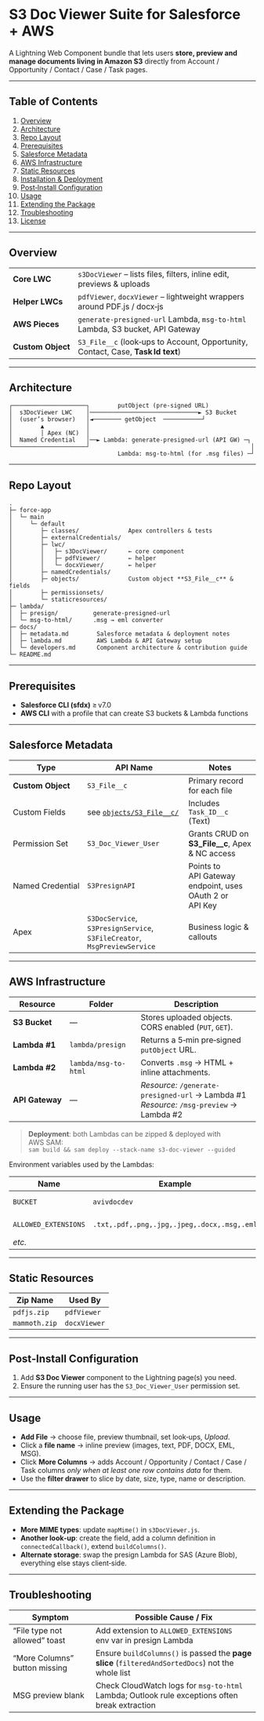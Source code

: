 
# S3 Doc Viewer Suite for Salesforce  + AWS 

A Lightning Web Component bundle that lets users **store, preview and manage
documents living in Amazon S3** directly from Account / Opportunity /
Contact / Case / Task pages.

---

## Table of Contents
1. [Overview](#overview)
2. [Architecture](#architecture)
3. [Repo Layout](#repo-layout)
4. [Prerequisites](#prerequisites)
5. [Salesforce Metadata](#salesforce-metadata)
6. [AWS Infrastructure](#aws-infrastructure)
7. [Static Resources](#static-resources)
8. [Installation & Deployment](#installation--deployment)
9. [Post‑Install Configuration](#post-install-configuration)
10. [Usage](#usage)
11. [Extending the Package](#extending-the-package)
12. [Troubleshooting](#troubleshooting)
13. [License](#license)

---

## Overview
| | |
|---|---|
| **Core LWC** | `s3DocViewer` – lists files, filters, inline edit, previews & uploads |
| **Helper LWCs** | `pdfViewer`, `docxViewer` – lightweight wrappers around PDF.js / docx‑js |
| **AWS Pieces** | `generate-presigned-url` Lambda, `msg-to-html` Lambda, S3 bucket, API Gateway |
| **Custom Object** | `S3_File__c` (look‑ups to Account, Opportunity, Contact, Case, **Task Id text**) |

---

## Architecture
```text
┌─────────────────────┐        putObject (pre‑signed URL)
│  s3DocViewer LWC    │───────────────────────────────► S3 Bucket
│  (user’s browser)   │◄──────── getObject  ───────────┘
│        ▲            │
│        │ Apex (NC)  │                                             
│  Named Credential   │──► Lambda: generate‑presigned‑url (API GW) ─┐
└─────────────────────┘                                              │
                               Lambda: msg‑to‑html (for .msg files) ─┘
````

---

## Repo Layout

```text
.
├─ force-app
│  └─ main
│     └─ default
│        ├─ classes/              Apex controllers & tests
│        ├─ externalCredentials/  
│        ├─ lwc/
│        │   ├─ s3DocViewer/      ← core component
│        │   ├─ pdfViewer/        ← helper
│        │   └─ docxViewer/       ← helper 
│        ├─ namedCredentials/    
│        ├─ objects/              Custom object **S3_File__c** & fields
│        ├─ permissionsets/       
│        └─ staticresources/     
├─ lambda/
│  ├─ presign/          generate‑presigned‑url 
│  └─ msg-to-html/      .msg → eml converter
├─ docs/               
│  ├─ metadata.md        Salesforce metadata & deployment notes
│  ├─ lambda.md          AWS Lambda & API Gateway setup
│  └─ developers.md      Component architecture & contribution guide
└─ README.md
```

---

## Prerequisites

* **Salesforce CLI (sfdx)** ≥ v7.0
* **AWS CLI** with a profile that can create S3 buckets & Lambda functions

---

## Salesforce Metadata

| Type              | API Name                                                                 | Notes                                                   |
| ----------------- | ------------------------------------------------------------------------ | ------------------------------------------------------- |
| **Custom Object** | `S3_File__c`                                                             | Primary record for each file                            |
| Custom Fields     | see [`objects/S3_File__c/`](force-app/main/default/objects/S3_File__c)                                 | Includes `Task_ID__c` (Text)                            |
| Permission Set    | `S3_Doc_Viewer_User`                                                     | Grants CRUD on **S3\_File\_\_c**, Apex & NC access      |
| Named Credential  | `S3PresignAPI`                                                           | Points to API Gateway endpoint, uses OAuth 2 or API Key |
| Apex              | `S3DocService`, `S3PresignService`, `S3FileCreator`, `MsgPreviewService` | Business logic & callouts                               |

---

## AWS Infrastructure

| Resource        | Folder               | Description                                                                                 |
| --------------- | -------------------- | ------------------------------------------------------------------------------------------- |
| **S3 Bucket**   | —                    | Stores uploaded objects. CORS enabled (`PUT`, `GET`).                                       |
| **Lambda #1**   | `lambda/presign`     | Returns a 5‑min pre‑signed `putObject` URL.                                                 |
| **Lambda #2**   | `lambda/msg-to-html` | Converts `.msg` → HTML + inline attachments.                                                |
| **API Gateway** | —                    | *Resource:* `/generate-presigned-url` → Lambda #1<br>*Resource:* `/msg-preview` → Lambda #2 |

> **Deployment**: both Lambdas can be zipped & deployed with AWS SAM:<br>
> `sam build && sam deploy --stack-name s3-doc-viewer --guided`

Environment variables used by the Lambdas:

| Name                 | Example                                     | Meaning                |
| -------------------- | ------------------------------------------- | ---------------------- |
| `BUCKET`             | `avivdocdev`                                | Target S3 bucket       |
| `ALLOWED_EXTENSIONS` | `.txt,.pdf,.png,.jpg,.jpeg,.docx,.msg,.eml` | Server‑side validation |
| *etc.*               |                                             |                        |

---

## Static Resources

| Zip Name          | Used By      |
| ----------------  | ------------ |
| `pdfjs.zip`      | `pdfViewer`  |
| `mammoth.zip`     | `docxViewer` |

---

## Post‑Install Configuration

1. Add **S3 Doc Viewer** component to the Lightning page(s) you need.
2. Ensure the running user has the `S3_Doc_Viewer_User` permission set.
   
---

## Usage

* **Add File** → choose file, preview thumbnail, set look‑ups, *Upload*.
* Click a **file name** → inline preview (images, text, PDF, DOCX, EML, MSG).
* Click **More Columns** → adds Account / Opportunity / Contact / Case / Task
  columns *only when at least one row contains data* for them.
* Use the **filter drawer** to slice by date, size, type, name or description.

---

## Extending the Package

* **More MIME types**: update `mapMime()` in `s3DocViewer.js`.
* **Another look‑up**: create the field, add a column definition in
  `connectedCallback()`, extend `buildColumns()`.
* **Alternate storage**: swap the presign Lambda for SAS (Azure Blob),
  everything else stays client‑side.

---

## Troubleshooting

| Symptom                       | Possible Cause / Fix                                                                              |
| ----------------------------- | ------------------------------------------------------------------------------------------------- |
| “File type not allowed” toast | Add extension to `ALLOWED_EXTENSIONS` env var in presign Lambda                                   |
| “More Columns” button missing | Ensure `buildColumns()` is passed the **page slice** (`filteredAndSortedDocs`) not the whole list |
| MSG preview blank             | Check CloudWatch logs for `msg-to-html` Lambda; Outlook rule exceptions often break extraction    |


